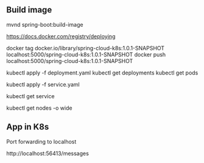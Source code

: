 ## Build image

mvnd spring-boot:build-image

https://docs.docker.com/registry/deploying

docker tag docker.io/library/spring-cloud-k8s:1.0.1-SNAPSHOT localhost:5000/spring-cloud-k8s:1.0.1-SNAPSHOT
docker push localhost:5000/spring-cloud-k8s:1.0.1-SNAPSHOT

kubectl apply -f deployment.yaml
kubectl get deployments
kubectl get pods

kubectl apply -f service.yaml

kubectl get service

kubectl get nodes -o wide

## App in K8s

Port forwarding to localhost

http://localhost:56413/messages
